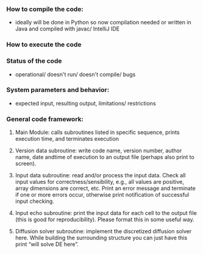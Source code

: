 ### How to compile the code: 
- ideally will be done in Python so now compilation needed or written in Java and compiled with javac/ IntelliJ IDE


### How to execute the code

### Status of the code
- operational/ doesn't run/ doesn't compile/ bugs

### System parameters and behavior:
- expected input, resulting output, limitations/ restrictions

### General code framework:
1. Main Module: calls subroutines listed in specific sequence, prints execution time, and
terminates execution


2. Version data subroutine: write code name, version number, author name, date andtime of execution to an output file (perhaps also print to screen).

3. Input data subroutine: read and/or process the input data. Check all input values for correctness/sensibility, e.g., all values are positive, array dimensions are correct, etc. Print an error message and terminate if one or more errors occur, otherwise print notification of successful input checking.

4. Input echo subroutine: print the input data for each cell to the output file (this is good for reproducibility). Please format this in some useful way.

5. Diffusion solver subroutine: implement the discretized diffusion solver here. While building the surrounding structure you can just have this print “will solve DE here”.